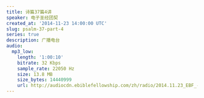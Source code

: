```yaml
---
title: 诗篇37篇4讲
speaker: 电子圣经团契
created_at: '2014-11-23 14:00:00 UTC'
slug: psalm-37-part-4
series: true
description: 广播电台
audio:
  mp3_low:
    length: '1:00:10'
    bitrate: 32 Kbps
    sample_rate: 22050 Hz
    size: 13.8 MB
    size_bytes: 14440999
    url: http://audiocdn.ebiblefellowship.com/zh/radio/2014.11.23_EBF_-_Psalm_37_Part_4.mp3
---
```

